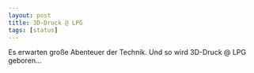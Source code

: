 ```yaml
---
layout: post
title: 3D-Druck @ LPG
tags: [status]
---
```


Es erwarten große Abenteuer der Technik.
Und so wird 3D-Druck @ LPG geboren...